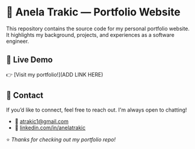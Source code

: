 # 🧸 Anela Trakic — Portfolio Website

This repository contains the source code for my personal portfolio website.  
It highlights my background, projects, and experiences as a software engineer.

## 🌟 Live Demo

👉 [Visit my portfolio!](ADD LINK HERE)

## 🌷 Contact

If you’d like to connect, feel free to reach out. I'm always open to chatting!

- 💌 atrakic1@gmail.com
- 🔗 [linkedin.com/in/anelatrakic](https://www.linkedin.com/in/anelatrakic)

⭐️ _Thanks for checking out my portfolio repo!_

